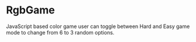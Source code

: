 # RgbGame
JavaScript based color game
user can toggle between Hard and Easy game mode to change from 6 to 3 random options.
